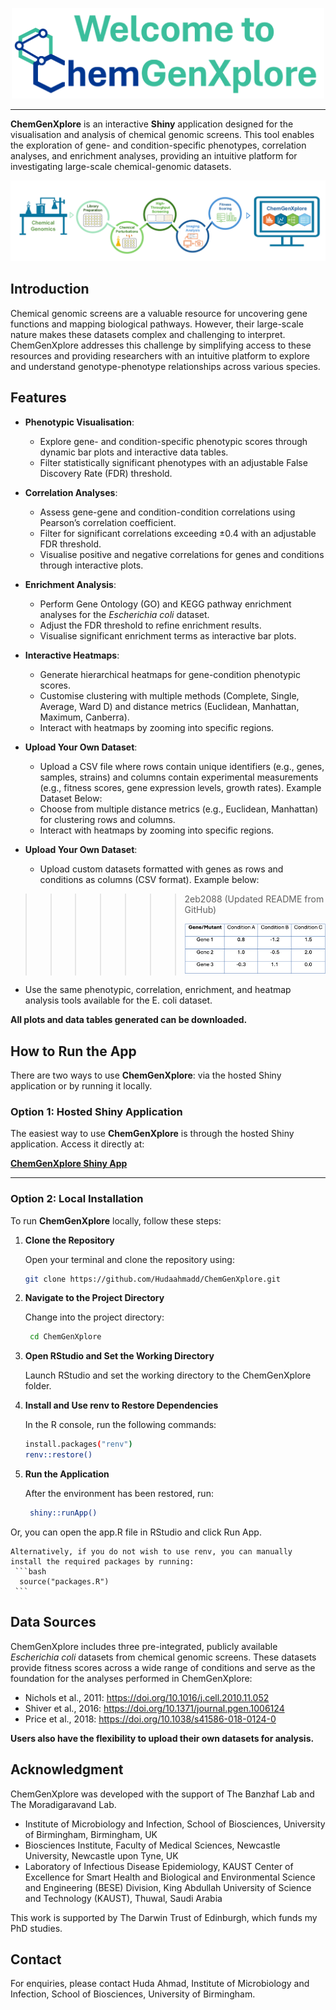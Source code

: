 <p align="center">
  <img src="www/logo.png" alt="Logo" width="500">
</p>

___

**ChemGenXplore** is an interactive **Shiny** application designed for the visualisation and analysis of chemical genomic screens. This tool enables the exploration of gene- and condition-specific phenotypes, correlation analyses, and enrichment analyses, providing an intuitive platform for investigating large-scale chemical-genomic datasets.

![Overview Figure](www/overview_figure.png)


## Introduction 

Chemical genomic screens are a valuable resource for uncovering gene functions and mapping biological pathways. However, their large-scale nature makes these datasets complex and challenging to interpret. ChemGenXplore addresses this challenge by simplifying access to these resources and providing researchers with an intuitive platform to explore and understand genotype-phenotype relationships across various species.


## Features

- **Phenotypic Visualisation**:
  - Explore gene- and condition-specific phenotypic scores through dynamic bar plots and interactive data tables.
  - Filter statistically significant phenotypes with an adjustable False Discovery Rate (FDR) threshold.

- **Correlation Analyses**:
  - Assess gene-gene and condition-condition correlations using Pearson’s correlation coefficient.
  - Filter for significant correlations exceeding ±0.4 with an adjustable FDR threshold.
  - Visualise positive and negative correlations for genes and conditions through interactive plots.
 
- **Enrichment Analysis**:
  - Perform Gene Ontology (GO) and KEGG pathway enrichment analyses for the *Escherichia coli* dataset.
  - Adjust the FDR threshold to refine enrichment results.
  - Visualise significant enrichment terms as interactive bar plots.

- **Interactive Heatmaps**:
  - Generate hierarchical heatmaps for gene-condition phenotypic scores.
  - Customise clustering with multiple methods (Complete, Single, Average, Ward D) and distance metrics (Euclidean, Manhattan, Maximum, Canberra).
  - Interact with heatmaps by zooming into specific regions.

- **Upload Your Own Dataset**:
  - Upload a CSV file where rows contain unique identifiers (e.g., genes, samples, strains) and columns contain experimental measurements (e.g., fitness scores, gene expression       levels, growth rates). Example Dataset Below:
  - Choose from multiple distance metrics (e.g., Euclidean, Manhattan) for clustering rows and columns.
  - Interact with heatmaps by zooming into specific regions.

- **Upload Your Own Dataset**:
  - Upload custom datasets formatted with genes as rows and conditions as columns (CSV format). Example below:
>>>>>>> 2eb2088 (Updated README from GitHub)
    <p>
      <img src="www/example_dataset.png" alt="Logo" width="300">
    </p>
    
  - Use the same phenotypic, correlation, enrichment, and heatmap analysis tools available for the E. coli dataset.

**All plots and data tables generated can be downloaded.**

## How to Run the App

There are two ways to use **ChemGenXplore**: via the hosted Shiny application or by running it locally.

### Option 1: Hosted Shiny Application

The easiest way to use **ChemGenXplore** is through the hosted Shiny application. Access it directly at:

[**ChemGenXplore Shiny App**](< https://hudaahmad.shinyapps.io/chemgenxplore/>)

---

### Option 2: Local Installation

To run **ChemGenXplore** locally, follow these steps:

1. **Clone the Repository**

   Open your terminal and clone the repository using:
   ```bash
   git clone https://github.com/Hudaahmadd/ChemGenXplore.git

2. **Navigate to the Project Directory**

    Change into the project directory:
     ```bash
      cd ChemGenXplore
     ```
3. **Open RStudio and Set the Working Directory**
    
    Launch RStudio and set the working directory to the ChemGenXplore folder.

4. **Install and Use renv to Restore Dependencies**

    In the R console, run the following commands:
    ```bash
    install.packages("renv")
    renv::restore()
    ```

5. **Run the Application**

    After the environment has been restored, run:
     ```bash
      shiny::runApp()
     ```
Or, you can open the app.R file in RStudio and click Run App.

    Alternatively, if you do not wish to use renv, you can manually install the required packages by running:
     ```bash
      source("packages.R")
     ```


## Data Sources
ChemGenXplore includes three pre-integrated, publicly available *Escherichia coli* datasets from chemical genomic screens. These datasets provide fitness scores across a wide range of conditions and serve as the foundation for the analyses performed in ChemGenXplore:

- Nichols et al., 2011: https://doi.org/10.1016/j.cell.2010.11.052
- Shiver et al., 2016: https://doi.org/10.1371/journal.pgen.1006124
- Price et al., 2018: https://doi.org/10.1038/s41586-018-0124-0

**Users also have the flexibility to upload their own datasets for analysis.**

## Acknowledgment

ChemGenXplore was developed with the support of The Banzhaf Lab and The Moradigaravand Lab.

- Institute of Microbiology and Infection, School of Biosciences, University of Birmingham, Birmingham, UK
- Biosciences Institute, Faculty of Medical Sciences, Newcastle University, Newcastle upon Tyne, UK
- Laboratory of Infectious Disease Epidemiology, KAUST Center of Excellence for Smart Health and Biological and Environmental Science and Engineering (BESE) Division, King Abdullah University of Science and Technology (KAUST), Thuwal, Saudi Arabia

This work is supported by The Darwin Trust of Edinburgh, which funds my PhD studies.

## Contact 

For enquiries, please contact Huda Ahmad, Institute of Microbiology and Infection, School of Biosciences, University of Birmingham.
